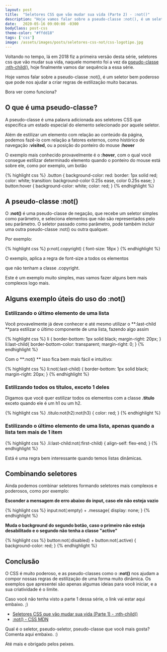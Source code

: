 ```yaml
---
layout: post
title:  "Seletores CSS que vão mudar sua vida (Parte 2) - :not()"
description: "Hoje vamos falar sobre a pseudo-classe :not(), é um seletor muito poderoso que pode nos ajudar a criar regras de estilização muito bacanas."
date:   2020-05-16 09:00:00 -0300
bodyClass: post-css
theme-color: "#ffdd18"
tags: ['css']
image: /assets/images/posts/seletores-css-not/css-logotipo.jpg
---
```



Voltando no tempo, lá em 2018 fiz a primeira versão desta série, seletores css que vão mudar sua vida, naquele momento foi a vez da [pseudo-classe :nth-child()](https://evertonstrack.com.br/blog/seletores-css-nth-child/), hoje finalmente vamos dar sequência a essa série.

Hoje vamos falar sobre a pseudo-classe :not(), é um seletor bem poderoso que pode nos ajudar a criar regras de estilização muito bacanas.

Bora ver como funciona?


## O que é uma pseudo-classe?

A pseudo-classe é uma palavra adicionada aos seletores CSS que especifica um estado especial do elemento selecionado por aquele seletor.

Além de estilizar um elemento  com relação ao conteúdo da página, podemos fazê-lo com relação a fatores externos, como histórico de navegação **:visited**, ou a posição do ponteiro do mouse **:hover**

O exemplo mais conhecido provavelmente é o **:hover**, com o qual você consegue estilizar determinado elemento quando o ponteiro do mouse está sobre ele, como por exemplo, um botão


{% highlight css %}
.button {
  background-color: red:
  border: 1px solid red;
  color: white;
  transition: background-color 0.25s ease, color  0.25s ease;
}
button:hover {
  background-color: white;
  color: red;
}
{% endhighlight %}



## A pseudo-classe :not()

O **:not()** é uma pseudo-classe de negação, que recebe um seletor simples como parâmetro, e seleciona elementos que não são representados pelo seu parâmetro. O seletor passado como parâmetro, pode também incluir uma outra pseudo-classe :not() ou outra qualquer.

Por exemplo:


{% highlight css %}
p:not(.copyright) {
  font-size: 18px
}
{% endhighlight %}


O exemplo, aplica a regra de font-size a todos os elementos **<p>** que não tenham a classe .copyright.

Este é um exemplo muito simples, mas vamos fazer alguns bem mais complexos logo mais.


## Alguns exemplo úteis do uso do :not()


### Estilizando o último elemento de uma lista

Você provavelmente já deve conhecer e até mesmo utilizar o **:last-child **para estilizar o último componente de uma lista, fazendo algo assim


{% highlight css %}
li {
  border-bottom: 1px solid black;
  margin-right: 20px;
}
li:last-child{
  border-bottom-color: transparent;
  margin-right: 0;
}
{% endhighlight %}


Com o **:not() ** isso fica bem mais fácil e intuitivo:


{% highlight css %}
li:not(:last-child) {
  border-bottom: 1px solid black;
  margin-right: 20px;
}
{% endhighlight %}



### Estilizando todos os títulos, exceto 1 deles


Digamos que você quer estilizar todos os elementos com a classe **.titulo** exceto quando ele é um h1 ou um h2.



{% highlight css %}
.titulo:not(h2):not(h3) {
  color: red;
}
{% endhighlight %}


### Estilizando o último elemento de uma lista, apenas quando a lista tem mais de 1 item


{% highlight css %}
.li:last-child:not(:first-child) {
  align-self: flex-end;
}
{% endhighlight %}


Está é uma regra bem interessante quando temos listas dinâmicas.


## Combinando seletores

Ainda podemos combinar seletores formando seletores mais complexos e poderosos, como por exemplo:

**Esconder a mensagem de erro abaixo do input, caso ele não esteja vazio**

{% highlight css %}
input:not(:empty) + .message{
  display: none;
}
{% endhighlight %}

**Muda o background do segundo botão, caso o primeiro não esteja desabilitado e o segundo não tenha a classe "active"**

{% highlight css %}
button:not(:disabled) + button:not(.active) {
  background-color: red;
}
{% endhighlight %}

## Conclusão

O CSS é muito poderoso, e as pseudo-classes como o **:not()** nos ajudam a compor nossas regras de estilização de uma forma muito dinâmica. Os exemplos que apresentei são apenas algumas ideias para você iniciar, e a sua criatividade é o limite.

Caso você não tenha visto a parte 1 dessa série, o link vai estar aqui embaixo. ;)



- [Seletores CSS que vão mudar sua vida (Parte 1) - :nth-child()](https://evertonstrack.com.br/blog/seletores-css-nth-child/)
- [:not() - CSS MDN](https://developer.mozilla.org/pt-BR/docs/Web/CSS/:not)

Qual é o seletor, pseudo-seletor, pseudo-classe que você mais gosta? Comenta aqui embaixo. :)

Até mais e obrigado pelos peixes.
